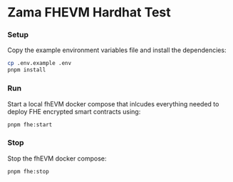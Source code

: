 
# Zama FHEVM Hardhat Test

### Setup
Copy the example environment variables file and install the dependencies:

```bash
cp .env.example .env
pnpm install
```

### Run
Start a local fhEVM docker compose that inlcudes everything needed to deploy FHE encrypted smart contracts using:

```bash
pnpm fhe:start
```

### Stop
Stop the fhEVM docker compose:

```bash
pnpm fhe:stop
```
